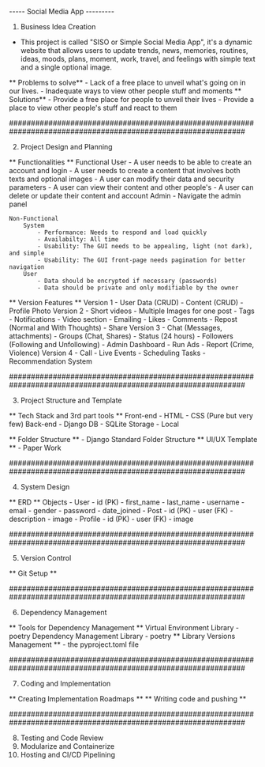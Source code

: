 ----- Social Media App ---------

1. Business Idea Creation

- This project is called "SISO or Simple Social Media App", it's a dynamic website that allows users to update
 trends, news, memories, routines, ideas, moods, plans, moment, work, travel, and feelings with 
 simple text and a single optional image.

** Problems to solve**
	- Lack of a free place to unveil what's going on in our lives.
	- Inadequate ways to view other people stuff and moments 
** Solutions**
	- Provide a free place for people to unveil their lives
	- Provide a place to view other people's stuff and react to them

##############################################################################################################

2. Project Design and Planning

** Functionalities **
    Functional
        User
            - A user needs to be able to create an account and login
            - A user needs to create a content that involves both texts and optional images
            - A user can modify their data and security parameters
            - A user can view their content and other people's
            - A user can delete or update their content and account
        Admin
            - Navigate the admin panel

    Non-Functional
        System
            - Performance: Needs to respond and load quickly
            - Availabilty: All time
            - Usability: The GUI needs to be appealing, light (not dark), and simple
            - Usability: The GUI front-page needs pagination for better navigation
        User
            - Data should be encrypted if necessary (passwords) 
            - Data should be private and only modifiable by the owner


** Version Features **
    Version 1
        - User Data (CRUD)
        - Content (CRUD)
        - Profile Photo
    Version 2
        - Short videos
        - Multiple Images for one post
        - Tags
        - Notifications
        - Video section
        - Emailing
        - Likes
        - Comments
        - Repost (Normal and With Thoughts)
        - Share
    Version 3
        - Chat (Messages, attachments)
        - Groups (Chat, Shares)
        - Status (24 hours)
        - Followers (Following and Unfollowing)
        - Admin Dashboard
        - Run Ads
        - Report (Crime, Violence)
    Version 4
        - Call
        - Live Events
        - Scheduling Tasks
        - Recommendation System


##############################################################################################################


3. Project Structure and Template

** Tech Stack and 3rd part tools **
    Front-end
        - HTML
        - CSS (Pure but very few)
    Back-end
        - Django
    DB
        - SQLite
    Storage
        - Local

** Folder Structure **
    - Django Standard Folder Structure
** UI/UX Template **
    - Paper Work

##############################################################################################################

4. System Design

** ERD **
    Objects
        - User
            - id (PK)
            - first_name
            - last_name
            - username
            - email
            - gender
            - password
            - date_joined
        - Post
            - id (PK)
            - user (FK)
            - description
            - image
        - Profile
            - id (PK)
            - user (FK)
            - image

##############################################################################################################

5. Version Control

** Git Setup **

##############################################################################################################

6. Dependency Management

** Tools for Dependency Management **
    Virtual Environment Library
        - poetry
    Dependency Management Library
        - poetry
** Library Versions Management **
        - the pyproject.toml file

##############################################################################################################

7. Coding and Implementation

** Creating Implementation Roadmaps **
** Writing code and pushing **

##############################################################################################################

8. Testing and Code Review
9. Modularize and Containerize
10. Hosting and CI/CD Pipelining


